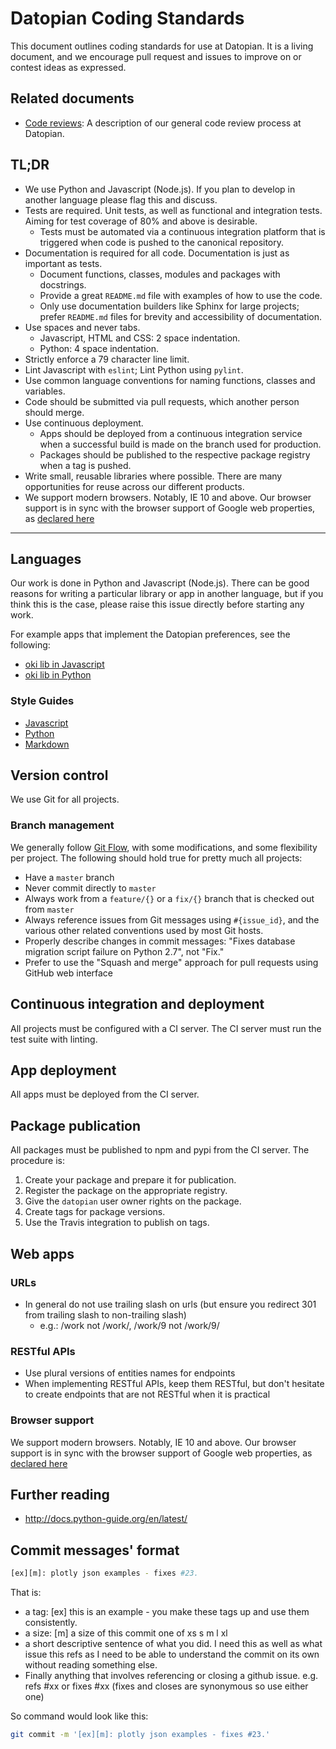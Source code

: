 # Datopian Coding Standards

This document outlines coding standards for use at Datopian. It is a living document, and we encourage pull request and issues to improve on or contest ideas as expressed.

## Related documents

* [Code reviews](/code-reviews/): A description of our general code review process at Datopian.

## TL;DR

* We use Python and Javascript (Node.js). If you plan to develop in another language please flag this and discuss.
* Tests are required. Unit tests, as well as functional and integration tests. Aiming for test coverage of 80% and above is desirable.
  * Tests must be automated via a continuous integration platform that is triggered when code is pushed to the canonical repository.
* Documentation is required for all code. Documentation is just as important as tests.
  * Document functions, classes, modules and packages with docstrings.
  * Provide a great `README.md` file with examples of how to use the code.
  * Only use documentation builders like Sphinx for large projects; prefer `README.md` files for brevity and accessibility of documentation.
* Use spaces and never tabs.
  * Javascript, HTML and CSS: 2 space indentation.
  * Python: 4 space indentation.
* Strictly enforce a 79 character line limit.
* Lint Javascript with `eslint`; Lint Python using `pylint`.
* Use common language conventions for naming functions, classes and variables.
* Code should be submitted via pull requests, which another person should merge.
* Use continuous deployment.
  * Apps should be deployed from a continuous integration service when a successful build is made on the branch used for production.
  * Packages should be published to the respective package registry when a tag is pushed.
* Write small, reusable libraries where possible. There are many opportunities for reuse across our different products.
* We support modern browsers. Notably, IE 10 and above. Our browser support is in sync with the browser support of Google web properties, as [declared here](https://support.google.com/a/answer/33864?hl=en)

---

## Languages

Our work is done in Python and Javascript (Node.js). There can be good reasons for writing a particular library or app in another language, but if you think this is the case, please raise this issue directly before starting any work.

For example apps that implement the Datopian preferences, see the following:

* [oki lib in Javascript](https://github.com/okfn/oki-js)
* [oki lib in Python](https://github.com/okfn/oki-py)

### Style Guides

* [Javascript](/style-guide/javascript/)
* [Python](/style-guide/python/)
* [Markdown](/style-guide/markdown/)

## Version control

We use Git for all projects.

### Branch management

We generally follow [Git Flow](https://nvie.com/posts/a-successful-git-branching-model/), with some modifications, and some flexibility per project. The following should hold true for pretty much all projects:

* Have a `master` branch
* Never commit directly to `master`
* Always work from a `feature/{}` or a `fix/{}` branch that is checked out from `master`
* Always reference issues from Git messages using `#{issue_id}`, and the various other related conventions used by most Git hosts.
* Properly describe changes in commit messages: "Fixes database migration script failure on Python 2.7", not "Fix."
* Prefer to use the "Squash and merge" approach for pull requests using GitHub web interface

## Continuous integration and deployment

All projects must be configured with a CI server. The CI server must run the test suite with linting.

## App deployment

All apps must be deployed from the CI server.

## Package publication

All packages must be published to npm and pypi from the CI server. The procedure is:

1. Create your package and prepare it for publication.
2. Register the package on the appropriate registry.
3. Give the `datopian` user owner rights on the package.
4. Create tags for package versions.
5. Use the Travis integration to publish on tags.

## Web apps

### URLs

* In general do not use trailing slash on urls (but ensure you redirect 301 from trailing slash to non-trailing slash)
  * e.g.: /work not /work/, /work/9 not /work/9/

### RESTful APIs

* Use plural versions of entities names for endpoints
* When implementing RESTful APIs, keep them RESTful, but don't hesitate to create endpoints that are not RESTful when it is practical

### Browser support

We support modern browsers. Notably, IE 10 and above. Our browser support is in sync with the browser support of Google web properties, as [declared here](https://support.google.com/a/answer/33864?hl=en)

## Further reading

* http://docs.python-guide.org/en/latest/

## Commit messages' format

```bash
[ex][m]: plotly json examples - fixes #23.
```

That is:

* a tag: [ex] this is an example - you make these tags up and use them consistently.
* a size: [m] a size of this commit one of xs s m l xl
* a short descriptive sentence of what you did. I need this as well as what issue this refs as I need to be able to understand the commit on its own without reading something else.
* Finally anything that involves referencing or closing a github issue. e.g. refs #xx or fixes #xx (fixes and closes are synonymous so use either one)

So command would look like this:

```bash
git commit -m '[ex][m]: plotly json examples - fixes #23.'
```

